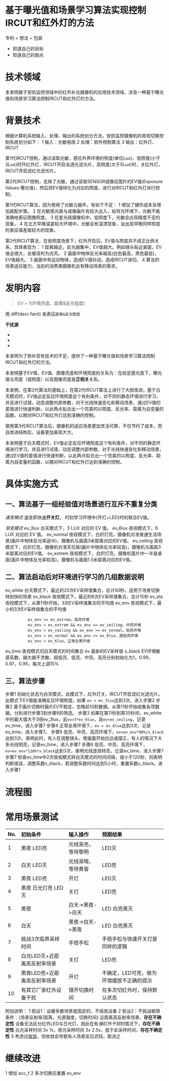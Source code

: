 # 基于曝光值和场景学习算法实现控制IRCUT和红外灯的方法

专利 = 想法 + 包装

* 知道自己的目标
* 知道自己的弱点

# 技术领域

本发明属于安防监控领域中的红外补光摄像机的应用技术领域，涉及一种基于曝光值和场景学习算法控制IRCUT和红外灯的方法。

# 背景技术

根据计算机系统输入、处理、输出的系统划分方法，安防监控摄像机的夜视切换控制系统划分如下：
1 输入：光敏电阻
2 处理：软件控制算法
3 输出：红外灯、IRCUT

第1代IRCUT控制，通过读取光敏，感应外界环境的照度(单位Lux)，低照度(小于3Lux)时开红外灯，IRCUT开启全透光滤光片，高照度(大于5Lux)时，关红外灯，IRCUT开启滤红光滤光片。

第2代IRCUT控制，去掉了光敏，通过读取SENSOR成像后图片的EV值(Exposure Values 曝光值)，然后将EV值转化为对应的照度，进行对IRCUT和红外灯进行控制。

第1代IRCUT算法，因为使用了光敏元器件，有如下不足：
1 增加了硬件成本及增加装配步骤。
2 在光敏感光面与成像画片有较大出入，如背光环境下，光敏不能准确地表征图像照度。
3 在星光级摄像机中，低照度下，光敏会出现精度不足的现象。
4 在北方早晚温差较大环境中，光敏会有温漂现象，会出现早晚同样照度的表征值差距较大的现象。

第2代IRCUT算法，在低照度场景下，红外开启后，EV值与照度并不成正比例关系，具体表现为：
1 距离越近，反光越集中，EV值越大。例如镜头贴近桌面，EV值会很大，会被误判为白天。
2 画面中物体反光率越高(白色最高，黑色最低)，EV值越大。
3 画面中有运动物体，造成EV值抖动，造成IRCUT误切。
4 算法的场景适应能力，当前的消费类摄像机会有移动场景的需求。

# 发明内容

> EV = f(环境亮度，距离&反光程度)

用 diff(deci-faint) 来表征`距离&反光程度`

**干扰源**

*
*
*

本发明为了弥补现有技术的不足，提供了一种基于曝光值和场景学习算法控制IRCUT和红外灯的方法。

本发明基于EV值，EV值、图像亮度和环境照度的关系为：在给定感光度下，曝光值与亮度（或照度）以及图像亮度是**正相关**关系。

本发明，在第2代算法的基础上，在第2代IRCUT算法上进行了大胆改进，基于白天模式时，EV值必定反应环境照度这个有利条件，对不同的静态环境进行学习，并且进行试错，动态调整内部参数，对于光线快速变化和移动场景，通过EV值的差值进行快速判断，以此两点拟合出一个完美的以照度、反光率、距离为自变量的函数，以期对IRCUT和红外灯达到准确的控制。

使用第3代IRCUT算法后，摄像机的适应场景更加灵活可靠，不仅节约了成本，而且改进结构后，设备更加美观大方。

本发明基于白天模式时，EV值必定反应环境照度这个有利条件，对不同的静态环境进行学习，并且进行试错，动态调整内部参数，对于光线快速变化和移动场景，通过EV值的差值进行快速判断，以此两点拟合出一个完美的以照度、反光率、距离为自变量的函数，以期对IRCUT和红外灯达到准确的控制。

# 具体实施方式

## 一、算法基于一组经验值对场景进行互斥不重复分类

*速变模式*
  速变即快速**开关灯**。
  时刻学习环境中{开灯+LED}时的联合EV值。

*渐变模式*
  ev_3lux     白天模式下，3 LUX 对应的 EV 值。
  ev_6lux     夜视模式下，6 LUX 对应的 EV 值。
  ev_normal   夜视模式下，白炽灯亮，摄像机对准普通生活场景(画片中物体反光率适中)，摄像机与画面3米距离对应的EV值。
  ev_ceiling  夜视模式下，白炽灯亮，摄像机对准天花板(画片中物体反光率较高)，摄像机与画面3米距离对应的EV值。
  ev_extrem   夜视模式下，白炽灯亮，摄像机面片中一半是桌面(画片中物体反光率较高)，摄像机与画面1.5米距离对应的EV值。

## 二、算法启动后对环境进行学习的几组数据说明

  ev_white    白天模式下，最近的20次EV采样值集合，总计50秒，适用于场景切换特别快的场景
  ev_black    夜视模式下，最近的6次EV采样值集合，总计15秒
  ev_sta      夜视模式下，从第11秒开始，3次EV采样值集合的平均值
  ev_env      夜视模式下，最小的3次EV采样值集合的平均值

              ev_env >= ev_extrem，高亮环境
              ev_env < ev_extrem && ev_env >= ev_ceiling，中亮环境
              ev_env < ev_ceiling && ev_env >= ev_normal，低亮环境
              ev_env < ev_normal && ev_env >= ev_6lux，超低亮环境
              ev_env < ev_6lux，正常全黑环境

  ev_time     夜视模式切白天模式的时间集合
  ev          最新的EV采样值
  x_black     EV环境敏感系数，越大越不灵敏，超低亮、低亮、中亮、高亮分别初始化为1，0.99，0.97，0.95，每次上调15%

## 三、算法步骤

  步骤1   初始化状态为白天模式，此模式下，红外灯关，IRCUT开启滤红光滤光片。此模式下EV值能准确反应环境照度。如果 `ev < ev_3lux`达到3次，进入步骤2
  步骤2   基于画片切换时画片EV不稳定，忽略前10秒数据。从第11秒开始收集各项数据。分别进行步骤3到步骤6的筛选。
  步骤3   如果在第11秒到第35秒间，ev_white中的最大值大于3倍ev_3lux，且`ev>3*ev_6lux`，且`ev<ev_ceiling`，记录ev_time，进入步骤7
  步骤4   正常全黑环境下，`ev > ev_6lux`达到3次，记录ev_time，进入步骤7。
  步骤5   低亮、中亮、高亮环境下，`ev<ev_env*90%/x_black`达到3次，表明此时，有人在调整镜头，使画面开始拉远或摆正，有人的情况下大多光线明亮，记录ev_time，进入步骤7
  步骤6   低亮、中亮、高亮环境下，`ev>ev_env*110%*x_black`达到3次，表明光线逐渐转亮，记录ev_time，进入步骤7
  步骤7   检查ev_time中2次夜视模式转白天模式的时间间隔，或小于120秒，则表明判断错误，调整系数x_black，若调整系数时间达到5小时，重置系数x_black。进入步骤1

# 流程图

# 常用场景测试

| No. | 初始条件                     | 输入操作           | 预期结果                                  |
| :-- | :------                      | :------            | :------                                   |
| 1   | 黑夜 LED亮                   | 光线渐亮，等待黎明 | LED灭                                     |
| 2   | 白天 LED灭                   | 光线渐暗，等待黄昏 | LED亮                                     |
| 3   | 黑夜 LED亮                   | 开灯               | LED灭                                     |
| 4   | 黑夜 日光灯亮 LED灭          | 关灯               | LED亮                                     |
| 5   | 黑夜                         | 白天->黑夜->白天   | LED 白亮黑灭                              |
| 6   | 白天                         | 黑夜->白天->黑夜   | LED 白亮黑灭                              |
| 7   | 挑战3次临界采样时间          | 手捂手松           | 手捂手松与快速开关灯是同样的逻辑          |
| 8   | 白光LED灭+近距离高反射率场景 | 关灯               | LED亮                                     |
| 9   | 黑夜LED亮+近距离高反射率场景 | 开灯               | 不确定，LED可亮，做为环境摆放不正确的提示 |
| 10  | 有其它厂家红外设备干扰       | 错开切换时间       | 在多次切红外时，保持默认状态              |

附加说明：
1 假设1：设置多数场景是固定的，不摇晃设备
2 假设2：不挑战极限条件：{场景反射率|距离，光源强度，切换时间}
  近距离高反射率场景，**存在不确定性**
  设备无法区分红外LED与日光灯，因此在有*强红外干扰*的情况下，**存在不确定性**
  白光采样时间 3x 1s，夜光采样时间 3x 2.5s，低于此采样时间，**存在不确定性**
3 考虑过[收敛](~/fc/encode_infrared.c.congv)，但收敛会导致有人场景反应迟钝，取消之

# 继续改进

1 增加 acc_f
2 多次切换后重置 ev_env
